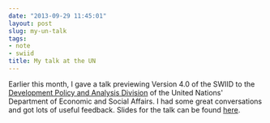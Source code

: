 ```yaml
---
date: "2013-09-29 11:45:01"
layout: post
slug: my-un-talk
tags:
- note
- swiid
title: My talk at the UN
---
```


Earlier this month, I gave a talk previewing Version 4.0 of the SWIID to the <a href="http://www.un.org/en/development/desa/policy/index.shtml" rel="self">Development Policy and Analysis Division</a> of the United Nations' Department of Economic and Social Affairs.  I had some great conversations and got lots of useful feedback.  Slides for the talk can be found <a href="/papers/swiid_un_talk" rel="self">here</a>.
